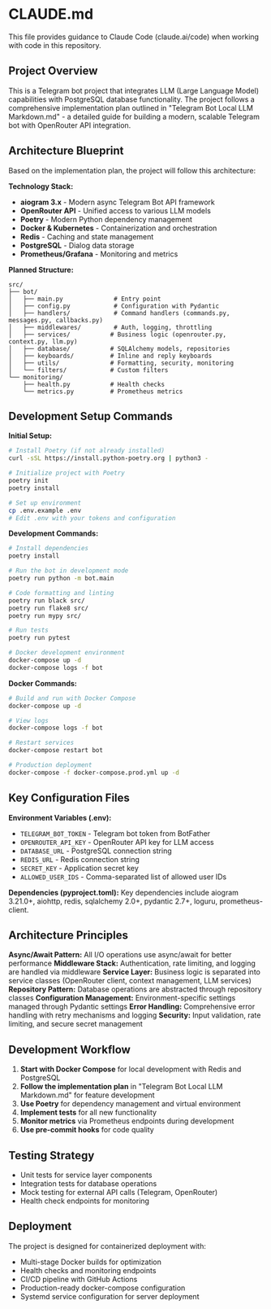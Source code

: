 # CLAUDE.md

This file provides guidance to Claude Code (claude.ai/code) when working with code in this repository.

## Project Overview

This is a Telegram bot project that integrates LLM (Large Language Model) capabilities with PostgreSQL database functionality. The project follows a comprehensive implementation plan outlined in "Telegram Bot Local LLM Markdown.md" - a detailed guide for building a modern, scalable Telegram bot with OpenRouter API integration.

## Architecture Blueprint

Based on the implementation plan, the project will follow this architecture:

**Technology Stack:**
- **aiogram 3.x** - Modern async Telegram Bot API framework
- **OpenRouter API** - Unified access to various LLM models
- **Poetry** - Modern Python dependency management
- **Docker & Kubernetes** - Containerization and orchestration
- **Redis** - Caching and state management
- **PostgreSQL** - Dialog data storage
- **Prometheus/Grafana** - Monitoring and metrics

**Planned Structure:**
```
src/
├── bot/
│   ├── main.py              # Entry point
│   ├── config.py            # Configuration with Pydantic
│   ├── handlers/            # Command handlers (commands.py, messages.py, callbacks.py)
│   ├── middlewares/         # Auth, logging, throttling
│   ├── services/           # Business logic (openrouter.py, context.py, llm.py)
│   ├── database/           # SQLAlchemy models, repositories
│   ├── keyboards/          # Inline and reply keyboards
│   ├── utils/              # Formatting, security, monitoring
│   └── filters/            # Custom filters
└── monitoring/
    ├── health.py           # Health checks
    └── metrics.py          # Prometheus metrics
```

## Development Setup Commands

**Initial Setup:**
```bash
# Install Poetry (if not already installed)
curl -sSL https://install.python-poetry.org | python3 -

# Initialize project with Poetry
poetry init
poetry install

# Set up environment
cp .env.example .env
# Edit .env with your tokens and configuration
```

**Development Commands:**
```bash
# Install dependencies
poetry install

# Run the bot in development mode
poetry run python -m bot.main

# Code formatting and linting
poetry run black src/
poetry run flake8 src/
poetry run mypy src/

# Run tests
poetry run pytest

# Docker development environment
docker-compose up -d
docker-compose logs -f bot
```

**Docker Commands:**
```bash
# Build and run with Docker Compose
docker-compose up -d

# View logs
docker-compose logs -f bot

# Restart services
docker-compose restart bot

# Production deployment
docker-compose -f docker-compose.prod.yml up -d
```

## Key Configuration Files

**Environment Variables (.env):**
- `TELEGRAM_BOT_TOKEN` - Telegram bot token from BotFather
- `OPENROUTER_API_KEY` - OpenRouter API key for LLM access
- `DATABASE_URL` - PostgreSQL connection string
- `REDIS_URL` - Redis connection string
- `SECRET_KEY` - Application secret key
- `ALLOWED_USER_IDS` - Comma-separated list of allowed user IDs

**Dependencies (pyproject.toml):**
Key dependencies include aiogram 3.21.0+, aiohttp, redis, sqlalchemy 2.0+, pydantic 2.7+, loguru, prometheus-client.

## Architecture Principles

**Async/Await Pattern:** All I/O operations use async/await for better performance
**Middleware Stack:** Authentication, rate limiting, and logging are handled via middleware
**Service Layer:** Business logic is separated into service classes (OpenRouter client, context management, LLM services)
**Repository Pattern:** Database operations are abstracted through repository classes
**Configuration Management:** Environment-specific settings managed through Pydantic settings
**Error Handling:** Comprehensive error handling with retry mechanisms and logging
**Security:** Input validation, rate limiting, and secure secret management

## Development Workflow

1. **Start with Docker Compose** for local development with Redis and PostgreSQL
2. **Follow the implementation plan** in "Telegram Bot Local LLM Markdown.md" for feature development
3. **Use Poetry** for dependency management and virtual environment
4. **Implement tests** for all new functionality
5. **Monitor metrics** via Prometheus endpoints during development
6. **Use pre-commit hooks** for code quality

## Testing Strategy

- Unit tests for service layer components
- Integration tests for database operations
- Mock testing for external API calls (Telegram, OpenRouter)
- Health check endpoints for monitoring

## Deployment

The project is designed for containerized deployment with:
- Multi-stage Docker builds for optimization
- Health checks and monitoring endpoints
- CI/CD pipeline with GitHub Actions
- Production-ready docker-compose configuration
- Systemd service configuration for server deployment